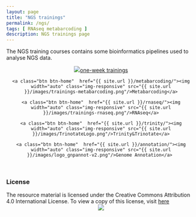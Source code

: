 ```yaml
---
layout: page
title: "NGS trainings"
permalink: /ngs/
tags: [ RNAseq metabarcoding ]
description: NGS trainings page
---
```


The NGS training courses contains some bioinformatics pipelines used to analyse NGS data.

<div><center>
	<a class="btn btn-home"  href="{{ site.url }}/oneweektrainings/"><img width="auto" class="img-responsive" src="{{ site.url }}/images/oneweektrainings.png"/>one-week trainings</a>

	<a class="btn btn-home"  href="{{ site.url }}/metabarcoding/"><img width="auto" class="img-responsive" src="{{ site.url }}/images/trainings-metabarcoding.png"/>Metabarcoding</a>
	
	<a class="btn btn-home"  href="{{ site.url }}/rnaseq/"><img width="auto" class="img-responsive" src="{{ site.url }}/images/trainings-rnaseq.png"/>RNAseq</a>
	
	<a class="btn btn-home"  href="{{ site.url }}/trinity/"><img width="auto" class="img-responsive" src="{{ site.url }}/images/TrinotateLogo.png"/>Trinity&Trinotate</a>
	
	<a class="btn btn-home"  href="{{ site.url }}/annotation/"><img width="auto" class="img-responsive" src="{{ site.url }}/images/logo_gnpannot-v2.png"/>Genome Annotation</a>	
	
</center></div>

<br />


### License
<div>
The resource material is licensed under the Creative Commons Attribution 4.0 International License. To view a copy of this license, visit
<a href="http://creativecommons.org/licenses/by-nc-sa/4.0/">here</a>
<center>
<img width="auto" class="img-responsive" src="http://creativecommons.org.nz/wp-content/uploads/2012/05/by-nc-sa1.png"/>
</center></div>

